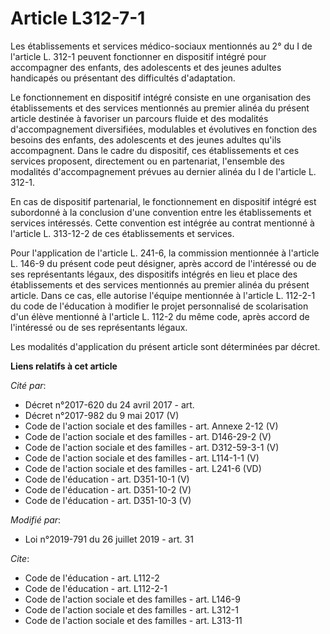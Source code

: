 # Article L312-7-1

Les établissements et services médico-sociaux mentionnés au 2° du I de l'article L. 312-1 peuvent fonctionner en dispositif
intégré pour accompagner des enfants, des adolescents et des jeunes adultes handicapés ou présentant des difficultés
d'adaptation.

Le fonctionnement en dispositif intégré consiste en une organisation des établissements et des services mentionnés au premier
alinéa du présent article destinée à favoriser un parcours fluide et des modalités d'accompagnement diversifiées, modulables
et évolutives en fonction des besoins des enfants, des adolescents et des jeunes adultes qu'ils accompagnent. Dans le cadre
du dispositif, ces établissements et ces services proposent, directement ou en partenariat, l'ensemble des modalités
d'accompagnement prévues au dernier alinéa du I de l'article L. 312-1.

En cas de dispositif partenarial, le fonctionnement en dispositif intégré est subordonné à la conclusion d'une convention
entre les établissements et services intéressés. Cette convention est intégrée au contrat mentionné à l'article L. 313-12-2
de ces établissements et services.

Pour l'application de l'article L. 241-6, la commission mentionnée à l'article L. 146-9 du présent code peut désigner, après
accord de l'intéressé ou de ses représentants légaux, des dispositifs intégrés en lieu et place des établissements et des
services mentionnés au premier alinéa du présent article. Dans ce cas, elle autorise l'équipe mentionnée à l'article L.
112-2-1 du code de l'éducation à modifier le projet personnalisé de scolarisation d'un élève mentionné à l'article L. 112-2
du même code, après accord de l'intéressé ou de ses représentants légaux.

Les modalités d'application du présent article sont déterminées par décret.

**Liens relatifs à cet article**

_Cité par_:

  - Décret n°2017-620 du 24 avril 2017 - art.
  - Décret n°2017-982 du 9 mai 2017 (V)
  - Code de l'action sociale et des familles - art. Annexe 2-12 (V)
  - Code de l'action sociale et des familles - art. D146-29-2 (V)
  - Code de l'action sociale et des familles - art. D312-59-3-1 (V)
  - Code de l'action sociale et des familles - art. L114-1-1 (V)
  - Code de l'action sociale et des familles - art. L241-6 (VD)
  - Code de l'éducation - art. D351-10-1 (V)
  - Code de l'éducation - art. D351-10-2 (V)
  - Code de l'éducation - art. D351-10-3 (V)

_Modifié par_:

  - Loi n°2019-791 du 26 juillet 2019 - art. 31

_Cite_:

  - Code de l'éducation - art. L112-2
  - Code de l'éducation - art. L112-2-1
  - Code de l'action sociale et des familles - art. L146-9
  - Code de l'action sociale et des familles - art. L312-1
  - Code de l'action sociale et des familles - art. L313-11
